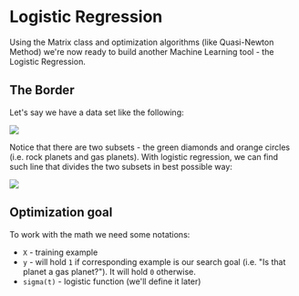 # Logistic Regression

Using the Matrix class and optimization algorithms (like Quasi-Newton Method) we're now ready to build another Machine Learning tool - the Logistic Regression.

## The Border
Let's say we have a data set like the following:

![](https://mandrostorage.blob.core.windows.net/blogfiles/Stratosphere.MachineLearning.Studio_2016-04-07_18-02-17.png)


Notice that there are two subsets - the green diamonds and orange circles (i.e. rock planets and gas planets).
With logistic regression, we can find such line that divides the two subsets in best possible way:

![](https://mandrostorage.blob.core.windows.net/blogfiles/Stratosphere.MachineLearning.Studio_2016-04-07_18-01-56.png)

## Optimization goal

To work with the math we need some notations: 

 - `X` - training example
 - `y` - will hold `1` if corresponding example is our search goal (i.e. "Is that planet a gas planet?"). It will hold `0` otherwise.
 - `sigma(t)` - logistic function (we'll define it later)

 